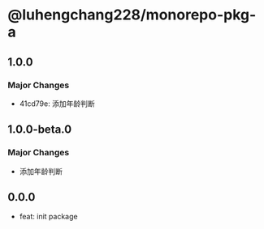 # @luhengchang228/monorepo-pkg-a

## 1.0.0

### Major Changes

- 41cd79e: 添加年龄判断

## 1.0.0-beta.0

### Major Changes

- 添加年龄判断

## 0.0.0

- feat: init package
